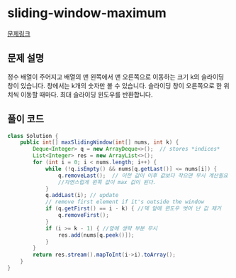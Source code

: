 # sliding-window-maximum

[문제링크](https://leetcode.com/problems/sliding-window-maximum/)

## 문제 설명

정수 배열이 주어지고 배열의 맨 왼쪽에서 맨 오른쪽으로 이동하는 크기 k의 슬라이딩 창이 있습니다. 창에서는 k개의 숫자만 볼 수 있습니다. 슬라이딩 창이 오른쪽으로 한 위치씩 이동할 때마다. 최대 슬라이딩 윈도우를 반환합니다.

## 풀이 코드

```java
class Solution {
    public int[] maxSlidingWindow(int[] nums, int k) {
        Deque<Integer> q = new ArrayDeque<>();  // stores *indices*
        List<Integer> res = new ArrayList<>();
        for (int i = 0; i < nums.length; i++) {
            while (!q.isEmpty() && nums[q.getLast()] <= nums[i]) {
                q.removeLast();  // 이전 값이 이후 값보다 작으면 무시 계산필요 없는 값.
                //자연스럽게 왼쪽 값이 max 값이 된다.
            }
            q.addLast(i); // update
            // remove first element if it's outside the window
            if (q.getFirst() == i - k) { //덱 앞에 윈도우 벗어 난 값 제거
                q.removeFirst();
            }
            if (i >= k - 1) { //앞에 생략 부분 무시
                res.add(nums[q.peek()]);
            }
        }
        return res.stream().mapToInt(i->i).toArray();
    }
}
```
